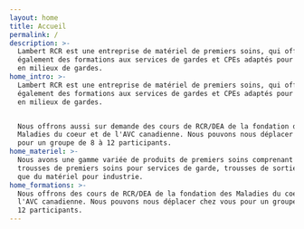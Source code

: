 ```yaml
---
layout: home
title: Accueil
permalink: /
description: >-
  Lambert RCR est une entreprise de matériel de premiers soins, qui offre
  également des formations aux services de gardes et CPEs adaptés pour les gens
  en milieux de gardes.
home_intro: >-
  Lambert RCR est une entreprise de matériel de premiers soins, qui offre
  également des formations aux services de gardes et CPEs adaptés pour les gens
  en milieux de gardes.


  Nous offrons aussi sur demande des cours de RCR/DEA de la fondation des
  Maladies du coeur et de l'AVC canadienne. Nous pouvons nous déplacer chez vous
  pour un groupe de 8 à 12 participants.
home_materiel: >-
  Nous avons une gamme variée de produits de premiers soins comprenant des
  trousses de premiers soins pour services de garde, trousses de sorties ainsi
  que du matériel pour industrie.
home_formations: >-
  Nous offrons des cours de RCR/DEA de la fondation des Maladies du coeur et de
  l'AVC canadienne. Nous pouvons nous déplacer chez vous pour un groupe de 8 à
  12 participants.
---
```


